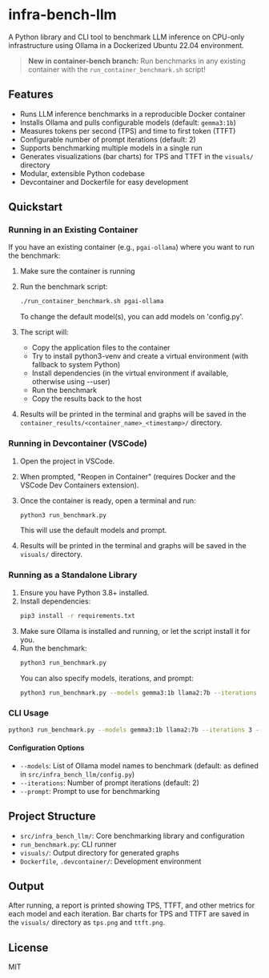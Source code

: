# infra-bench-llm

A Python library and CLI tool to benchmark LLM inference on CPU-only infrastructure using Ollama in a Dockerized Ubuntu 22.04 environment.

> **New in container-bench branch:** Run benchmarks in any existing container with the `run_container_benchmark.sh` script!

## Features

- Runs LLM inference benchmarks in a reproducible Docker container
- Installs Ollama and pulls configurable models (default: `gemma3:1b`)
- Measures tokens per second (TPS) and time to first token (TTFT)
- Configurable number of prompt iterations (default: 2)
- Supports benchmarking multiple models in a single run
- Generates visualizations (bar charts) for TPS and TTFT in the `visuals/` directory
- Modular, extensible Python codebase
- Devcontainer and Dockerfile for easy development

## Quickstart

### Running in an Existing Container

If you have an existing container (e.g., `pgai-ollama`) where you want to run the benchmark:

1. Make sure the container is running
2. Run the benchmark script:
   ```bash
   ./run_container_benchmark.sh pgai-ollama
   ```
   To change the default model(s), you can add models on 'config.py'.

3. The script will:
   - Copy the application files to the container
   - Try to install python3-venv and create a virtual environment (with fallback to system Python)
   - Install dependencies (in the virtual environment if available, otherwise using --user)
   - Run the benchmark
   - Copy the results back to the host

4. Results will be printed in the terminal and graphs will be saved in the `container_results/<container_name>_<timestamp>/` directory.

### Running in Devcontainer (VSCode)

1. Open the project in VSCode.
2. When prompted, "Reopen in Container" (requires Docker and the VSCode Dev Containers extension).
3. Once the container is ready, open a terminal and run:
   ```bash
   python3 run_benchmark.py
   ```
   This will use the default models and prompt.

4. Results will be printed in the terminal and graphs will be saved in the `visuals/` directory.

### Running as a Standalone Library

1. Ensure you have Python 3.8+ installed.
2. Install dependencies:
   ```bash
   pip3 install -r requirements.txt
   ```
3. Make sure Ollama is installed and running, or let the script install it for you.
4. Run the benchmark:
   ```bash
   python3 run_benchmark.py
   ```
   You can also specify models, iterations, and prompt:
   ```bash
   python3 run_benchmark.py --models gemma3:1b llama2:7b --iterations 3 --prompt "Your prompt here"
   ```

### CLI Usage

```bash
python3 run_benchmark.py --models gemma3:1b llama2:7b --iterations 3 --prompt "Your prompt here"
```

#### Configuration Options

- `--models`: List of Ollama model names to benchmark (default: as defined in `src/infra_bench_llm/config.py`)
- `--iterations`: Number of prompt iterations (default: 2)
- `--prompt`: Prompt to use for benchmarking

## Project Structure

- `src/infra_bench_llm/`: Core benchmarking library and configuration
- `run_benchmark.py`: CLI runner
- `visuals/`: Output directory for generated graphs
- `Dockerfile`, `.devcontainer/`: Development environment

## Output

After running, a report is printed showing TPS, TTFT, and other metrics for each model and each iteration. Bar charts for TPS and TTFT are saved in the `visuals/` directory as `tps.png` and `ttft.png`.

## License

MIT
